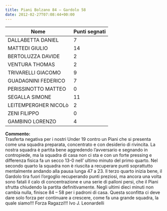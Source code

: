 ```yaml
---
title: Piani Bolzano 84 – Gardolo 58
date: 2012-02-27T07:08:44+00:00
---
```


| **Nome** | **Punti segnati** |
| -------- | ----------------- |
| DALLABETTA DANIEL | 7 |
| MATTEDI GIULIO | 14 |
| BERTOLUZZA DAVIDE | 2 |
| VENTURA THOMAS | 2 |
| TRIVARELLI GIACOMO | 9 |
| GUADAGNINI FEDERICO | 7 |
| PERISSINOTTO MATTEO | 0 |
| SEGALLA SIMONE | 11 |
| LEITEMPERGHER NICOLò | 2 |
| ZENI FILIPPO | 0 |
| GAMBINO LORENZO | 4 |

**Commento:**  
Trasferta negativa per i nostri Under 19 contro un Piani che si presenta come una squadra preparata, concentrato e con desiderio di rivincita. La nostra squadra è partita bene aggredendo l’avversario e segnando in contropiede, ma la squadra di casa non ci sta e con un forte pressing e differenza fisica fa un secco 13-0 nell’ ultimo minuto del primo quarto. Nel secondo quarto la squadra non è riuscita a recuperare punti soprattutto mentalmente andando alla pausa lunga 47 a 23. Il terzo quarto inizia bene, il Gardolo tira fuori l’orgoglio recuperando punti preziosi, ma ancora una volta sono fatali il calo di concentrazione e una serie di palloni persi, che il Piani sfrutta chiudendo la partita definitivamente. Negli ultimi dieci minuti non cambia nulla, finisce 84 – 58 per i padroni di casa. Questa sconfitta ci deve dare solo forza per continuare a crescere, come fa una grande squadra, la quale siamo!!! Forza Ragazzi!!! Ivo J. Leonardelli